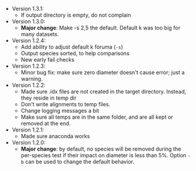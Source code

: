 * Version 1.3.1:
	* If output directory is empty, do not complain 
* Version 1.3.0:
	* **Major change**: Make -s 2,5 the default. Default k was too big for many datasets. 
* Version 1.2.4:
	* Add ability to adjust default k foruma (`-s`)
	* Output species sorted, to help comparisons
	*  New early fail checks
* Version 1.2.3:
	* Minor bug fix: make sure zero diameter doesn't cause error; just a warning. 
* Version 1.2.2:
	* Made sure .idx files are not created in the target directory. Instead, they reside in temp dir
	* Don't write alignments to temp files. 
	* Change logging messages a bit
	* Make sure all temps are in the same folder, and are all kept or removed at the end. 
* Version 1.2.1:
	* Made sure anaconda works
* Version 1.2.0:
	* **Major change**: by default, no species will be removed during the per-species test if their impact on diameter is less than 5%. Option `-b` can be used to change the default behavior.
